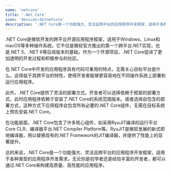 ```yaml
---
name: 'netcore'
title: '.Net Core'
icon: 'devicon:dotnetcore'
description: '.NET Core是一个功能强大、灵活且跨平台的应用程序开发框架，适用于各种类型的应用程序开发需求。无论你是初学者还是经验丰富的开发者，都可以通过.NET Core来构建高质量、高性能的应用程序'
---
```


.NET Core是微软开发的跨平台开源应用程序框架，适用于Windows、Linux和macOS等多种操作系统。它不仅是微软官方推出的第一个跨平台.NET实现，也是.NET 5、.NET 6等后续版本的基础。作为一个开源项目，.NET Core促进了更加透明的开发过程和积极参与的社区。

在.NET Core中开发的应用程序具有代码可重用的特点，无需关心目标平台是什么。这得益于其跨平台的特性，使得开发者能够更容易地在不同操作系统上部署和运行应用程序。

此外，.NET Core提供了灵活的部署方式。开发者可以选择依赖于框架的部署方式，此时应用程序依赖于安装了.NET Core的系统范围版本。或者选择自包含的部署方式，这种方式下应用程序会包含所有必要的.NET Core组件，无需在目标系统上预先安装.NET Core。

在功能层面，.NET Core包含了许多核心组件，如采用RyuJIT编译的运行平台Core CLR、编译器平台.NET Compiler Platform等。RyuJIT是微软发展的新式即地编译器，用以替换现有的.NET Framework的JIT编译器，并提供了性能上的显著提升。

总的来说，.NET Core是一个功能强大、灵活且跨平台的应用程序开发框架，适用于各种类型的应用程序开发需求。无论你是初学者还是经验丰富的开发者，都可以通过.NET Core来构建高质量、高性能的应用程序。

